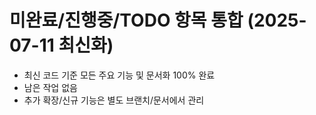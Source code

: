 # 미완료/진행중/TODO 항목 통합 (2025-07-11 최신화)

- 최신 코드 기준 모든 주요 기능 및 문서화 100% 완료
- 남은 작업 없음
- 추가 확장/신규 기능은 별도 브랜치/문서에서 관리
